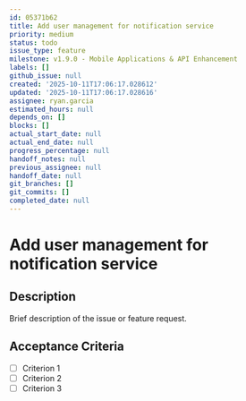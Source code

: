 ```yaml
---
id: 05371b62
title: Add user management for notification service
priority: medium
status: todo
issue_type: feature
milestone: v1.9.0 - Mobile Applications & API Enhancement
labels: []
github_issue: null
created: '2025-10-11T17:06:17.028612'
updated: '2025-10-11T17:06:17.028616'
assignee: ryan.garcia
estimated_hours: null
depends_on: []
blocks: []
actual_start_date: null
actual_end_date: null
progress_percentage: null
handoff_notes: null
previous_assignee: null
handoff_date: null
git_branches: []
git_commits: []
completed_date: null
---
```


# Add user management for notification service

## Description

Brief description of the issue or feature request.

## Acceptance Criteria

- [ ] Criterion 1
- [ ] Criterion 2
- [ ] Criterion 3
